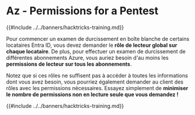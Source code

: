 # Az - Permissions for a Pentest

{{#include ../../banners/hacktricks-training.md}}

Pour commencer un examen de durcissement en boîte blanche de certains locataires Entra ID, vous devez demander le **rôle de lecteur global sur chaque locataire**. De plus, pour effectuer un examen de durcissement de différentes abonnements Azure, vous auriez besoin d'au moins les **permissions de lecteur sur tous les abonnements**.

Notez que si ces rôles ne suffisent pas à accéder à toutes les informations dont vous avez besoin, vous pourriez également demander au client des rôles avec les permissions nécessaires. Essayez simplement de **minimiser le nombre de permissions non en lecture seule que vous demandez !**

{{#include ../../banners/hacktricks-training.md}}
